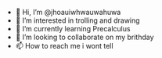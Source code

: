 - 👋 Hi, I’m @jhoauiwhwauwahuwa
- 👀 I’m interested in trolling and drawing
- 🌱 I’m currently learning Precalculus
- 💞️ I’m looking to collaborate on my brithday
- 📫 How to reach me i wont tell

<!---
jhoauiwhwauwahuwa/jhoauiwhwauwahuwa is a ✨ special ✨ repository because its `README.md` (this file) appears on your GitHub profile.
You can click the Preview link to take a look at your changes.
--->

